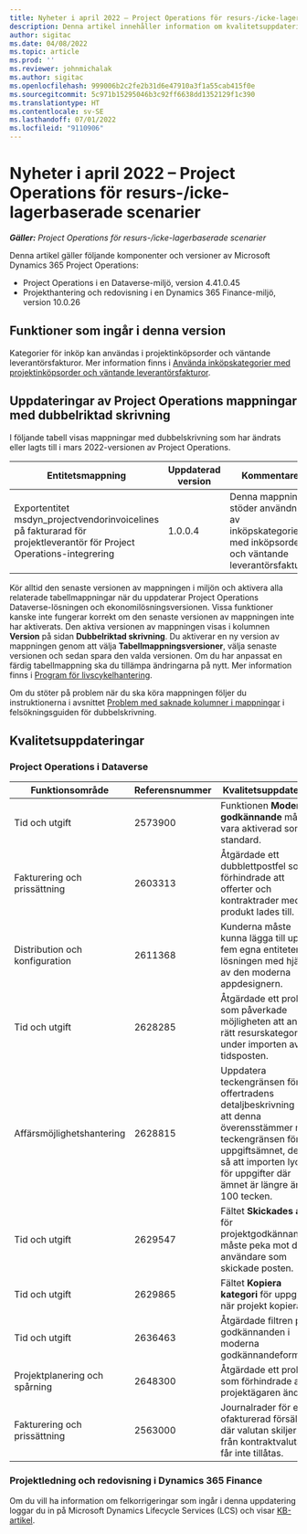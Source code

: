 ```yaml
---
title: Nyheter i april 2022 – Project Operations för resurs-/icke-lagerbaserade scenarier
description: Denna artikel innehåller information om kvalitetsuppdateringarna som är tillgängliga i april 2022-versionen av Microsoft Dynamics 365 Project Operations för resurs-/icke-lagerbaserade scenarier.
author: sigitac
ms.date: 04/08/2022
ms.topic: article
ms.prod: ''
ms.reviewer: johnmichalak
ms.author: sigitac
ms.openlocfilehash: 999006b2c2fe2b31d6e47910a3f1a55cab415f0e
ms.sourcegitcommit: 5c971b15295046b3c92ff6638dd1352129f1c390
ms.translationtype: HT
ms.contentlocale: sv-SE
ms.lasthandoff: 07/01/2022
ms.locfileid: "9110906"
---
```

# <a name="whats-new-april-2022---project-operations-for-resourcenon-stocked-based-scenarios"></a>Nyheter i april 2022 – Project Operations för resurs-/icke-lagerbaserade scenarier

_**Gäller:** Project Operations för resurs-/icke-lagerbaserade scenarier_

Denna artikel gäller följande komponenter och versioner av Microsoft Dynamics 365 Project Operations:

- Project Operations i en Dataverse-miljö, version 4.41.0.45
- Projekthantering och redovisning i en Dynamics 365 Finance-miljö, version 10.0.26

## <a name="features-included-in-this-release"></a>Funktioner som ingår i denna version

Kategorier för inköp kan användas i projektinköpsorder och väntande leverantörsfakturor. Mer information finns i [Använda inköpskategorier med projektinköpsorder och väntande leverantörsfakturor](../procurement/configure-procurement-categories.md).

## <a name="project-operations-dual-write-maps-updates"></a>Uppdateringar av Project Operations mappningar med dubbelriktad skrivning

I följande tabell visas mappningar med dubbelskrivning som har ändrats eller lagts till i mars 2022-versionen av Project Operations.

| Entitetsmappning | Uppdaterad version | Kommentarer |
| -------------- | ------------------- | ------------|
| Exportentitet msdyn\_projectvendorinvoicelines på fakturarad för projektleverantör för Project Operations-integrering | 1.0.0.4 | Denna mappning stöder användning av inköpskategorier med inköpsorder och väntande leverantörsfakturor. |

Kör alltid den senaste versionen av mappningen i miljön och aktivera alla relaterade tabellmappningar när du uppdaterar Project Operations Dataverse-lösningen och ekonomilösningsversionen. Vissa funktioner kanske inte fungerar korrekt om den senaste versionen av mappningen inte har aktiverats. Den aktiva versionen av mappningen visas i kolumnen **Version** på sidan **Dubbelriktad skrivning**. Du aktiverar en ny version av mappningen genom att välja **Tabellmappningsversioner**, välja senaste versionen och sedan spara den valda versionen. Om du har anpassat en färdig tabellmappning ska du tillämpa ändringarna på nytt. Mer information finns i [Program för livscykelhantering](/dynamics365/fin-ops-core/dev-itpro/data-entities/dual-write/app-lifecycle-management).

Om du stöter på problem när du ska köra mappningen följer du instruktionerna i avsnittet [Problem med saknade kolumner i mappningar](/dynamics365/fin-ops-core/dev-itpro/data-entities/dual-write/dual-write-troubleshooting-finops-upgrades#missing-table-columns-issue-on-maps) i felsökningsguiden för dubbelskrivning.

## <a name="quality-updates"></a>Kvalitetsuppdateringar

### <a name="project-operations-on-dataverse"></a>Project Operations i Dataverse

| Funktionsområde | Referensnummer | Kvalitetsuppdatering |
| ------------ | ---------------- | -------------- |
| Tid och utgift | 2573900 | Funktionen **Modernt godkännande** måste vara aktiverad som standard. |
| Fakturering och prissättning | 2603313 | Åtgärdade ett dubblettpostfel som förhindrade att offerter och kontraktrader med en produkt lades till. |
| Distribution och konfiguration | 2611368 | Kunderna måste kunna lägga till upp till fem egna entiteter i lösningen med hjälp av den moderna appdesignern. |
| Tid och utgift | 2628285 | Åtgärdade ett problem som påverkade möjligheten att ange rätt resurskategori under importen av tidsposten. |
|   Affärsmöjlighetshantering| 2628815 | Uppdatera teckengränsen för offertradens detaljbeskrivning så att denna överensstämmer med teckengränsen för uppgiftsämnet, detta så att importen lyckas för uppgifter där ämnet är längre än 100 tecken. |
| Tid och utgift| 2629547 | Fältet **Skickades av** för projektgodkännanden måste peka mot den användare som skickade posten. |
| Tid och utgift| 2629865 | Fältet **Kopiera kategori** för uppgifter när projekt kopieras. |
| Tid och utgift| 2636463 | Åtgärdade filtren på godkännanden i moderna godkännandeformulär. |
| Projektplanering och spårning | 2648300 | Åtgärdade ett problem som förhindrade att projektägaren ändras. |
| Fakturering och prissättning | 2563000 | Journalrader för en ofakturerad försäljning där valutan skiljer sig från kontraktvalutan får inte tillåtas. |

### <a name="project-management-and-accounting-in-dynamics-365-finance"></a>Projektledning och redovisning i Dynamics 365 Finance

Om du vill ha information om felkorrigeringar som ingår i denna uppdatering loggar du in på Microsoft Dynamics Lifecycle Services (LCS) och visar [KB-artikel](https://fix.lcs.dynamics.com/Issue/Details?bugId=662864).

